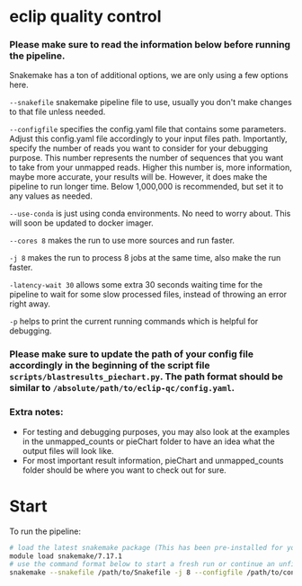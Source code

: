 # eclip quality control

### Please make sure to read the information below before running the pipeline.

Snakemake has a ton of additional options, we are only using a few options here.

`--snakefile` snakemake pipeline file to use, usually you don't make changes to that file unless needed. 

`--configfile` specifies the config.yaml file that contains some parameters. Adjust this config.yaml file accordingly to your input files path. Importantly, specify the number of reads you want to consider for your debugging purpose. This number represents the number of sequences that you want to take from your unmapped reads. Higher this number is, more information, maybe more accurate, your results will be. However, it does make the pipeline to run longer time. Below 1,000,000 is recommended, but set it to any values as needed.

`--use-conda` is just using conda environments. No need to worry about. This will soon be updated to docker imager.

`--cores 8` makes the run to use more sources and run faster. 

`-j 8` makes the run to process 8 jobs at the same time, also make the run faster.

`-latency-wait 30` allows some extra 30 seconds waiting time for the pipeline to wait for some slow processed files, instead of throwing an error right away.

`-p` helps to print the current running commands which is helpful for debugging.

### Please make sure to update the path of your config file accordingly in the beginning of the script file `scripts/blastresults_piechart.py`. The path format should be similar to `/absolute/path/to/eclip-qc/config.yaml`.

### Extra notes:
- For testing and debugging purposes, you may also look at the examples in the unmapped_counts or pieChart folder to have an idea what the output files will look like. 
- For most important result information, pieChart and unmapped_counts folder should be where you want to check out for sure.

# Start

To run the pipeline:

```bash
# load the latest snakemake package (This has been pre-installed for you on TSCC and will provide the path to the snakemake command)
module load snakemake/7.17.1
# use the command format below to start a fresh run or continue an unfinished run
snakemake --snakefile /path/to/Snakefile -j 8 --configfile /path/to/config.yaml --use-conda --cores 8 --latency-wait 30 -p
```
